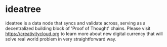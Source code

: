 # ideatree
ideatree is a data node that syncs and validate across, serving as a decentralized building block of 'Proof of Thought' chains. Please visit https://creativitycloud.org to learn more about new digital currency that will solve real world problem in very straightforward way.

